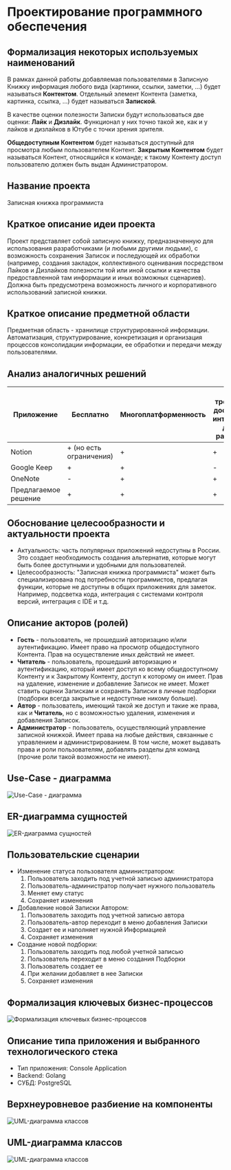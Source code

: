 # Проектирование программного обеспечения

## Формализация некоторых используемых наименований

В рамках данной работы добавляемая пользователями в Записную Книжку информация любого вида (картинки, ссылки, заметки, ...) будет называться **Контентом**.
Отдельный элемент Контента (заметка, картинка, ссылка, ...) будет называться **Запиской**.

В качестве оценки полезности Записки будут использоваться две оценки: **Лайк** и **Дизлайк**. Функционал у них точно такой же, как и у лайков и дизлайков в Ютубе с точки зрения зрителя.

**Общедоступным Контентом** будет называться доступный для просмотра любым пользователем Контент.
**Закрытым Контентом** будет называться Контент, относящийся к команде; к такому Контенту доступ пользователю должен быть выдан Администратором.

## Название проекта

Записная книжка программиста

## Краткое описание идеи проекта

Проект представляет собой записную книжку, предназначенную для использования разработчиками (и любыми другими людьми), с возможность сохранения Записок и последующей их обработки (например, создания закладок, коллективного оценивания посредством Лайков и Дизлайков полезности той или иной ссылки и качества предоставленной там информации и иных возможных сценариев).
Должна быть предусмотрена возможность личного и корпоративного использований записной книжки.

## Краткое описание предметной области

Предметная область - хранилище структурированной информации.
Автоматизация, структурирование, конкретизация и организация процессов консолидации информации, ее обработки и передачи между пользователями.

## Анализ аналогичных решений
| Приложение | Бесплатно | Многоплатформенность | Не требует доступ в интернет для работы | Доступность в России | 
|---|---|---|---|---|
| Notion | + (но есть ограничения) | + | + | - |
| Google Keep | + | + | - | + |
| OneNote | - | + | + | - |
| Предлагаемое решение | + | + | + | + |

## Обоснование целесообразности и актуальности проекта
* Актуальность: часть популярных приложений недоступны в России. Это создает необходимость создания альтернатив, которые могут быть более доступными и удобными для пользователей.
* Целесообразность: "Записная книжка программиста" может быть специализирована под потребности программистов, предлагая функции, которые не доступны в общих приложениях для заметок. Например, подсветка кода, интеграция с системами контроля версий, интеграция с IDE и т.д.

## Описание акторов (ролей)

* **Гость** - пользователь, не прошедший авторизацию и/или аутентификацию. Имеет право на просмотр общедоступного Контента. Прав на осуществление иных действий не имеет.
* **Читатель** - пользователь, прошедший авторизацию и аутентификацию, который имеет доступ ко всему общедоступному Контенту и к Закрытому Контенту, доступ к которому он имеет. Прав на удаление, изменение и добавление Записок не имеет. Может ставить оценки Запискам и сохранять Записки в личные подборки (подборки всегда закрытые и недоступные никому больше).
* **Автор** - пользователь, имеющий такой же доступ и такие же права, как и **Читатель**, но с возможностью удаления, изменения и добавления Записок.
* **Администратор** - пользователь, осуществляющий управление записной книжкой. Имеет права на любые действия, связанные с управлением и администрированием. В том числе, может выдавать права и роли пользователям, добавлять разделы для команд (прочие роли такой возможности не имеют).

## Use-Case - диаграмма

![Use-Case - диаграмма](./img/usecase.png)

## ER-диаграмма сущностей

![ER-диаграмма сущностей](./img/er.png)

## Пользовательские сценарии
* Изменение статуса пользователя администратором:
    1) Пользователь заходить под учетной записью администратора
    2) Пользователь-администратор получает нужного пользователь
    3) Меняет ему статус
    4) Сохраняет изменения
* Добавление новой Записки Автором:
    1) Пользователь заходить под учетной записью автора
    2) Пользователь-автор переходит в меню добавления Записки
    3) Создает ее и наполняет нужной Информацией
    4) Сохраняет изменения
* Создание новой подборки:
    1) Пользователь заходить под любой учетной записью
    2) Пользователь переходит в меню создания Подборки
    3) Пользователь создает ее
    4) При желании добавляет в нее Записки
    5) Сохраняет изменения

## Формализация ключевых бизнес-процессов

![Формализация ключевых бизнес-процессов](./img/bmpn.png)


## Описание типа приложения и выбранного технологического стека
* Тип приложения: Console Application
* Backend: Golang
* СУБД: PostgreSQL

## Верхнеуровневое разбиение на компоненты
![UML-диаграмма классов](./img/components.png)



## UML-диаграмма классов
![UML-диаграмма классов](./img/uml.png)